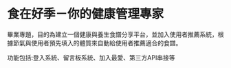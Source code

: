 # 食在好季－你的健康管理專家

畢業專題，目的為建立一個健康與養生食譜分享平台，並加入使用者推薦系統，根據節氣與使用者預先填入的體質來自動給使用者推薦適合的食譜。

功能包括:登入系統、留言板系統、加入最愛、第三方API串接等
